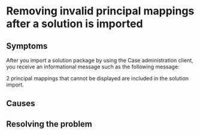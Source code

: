 # Removing invalid principal mappings after a solution is imported

## Symptoms

After you import a solution package by using the Case administration client, you receive an
informational message such as the following message:

2
principal mappings that cannot be displayed are included in the solution
import.

## Causes

## Resolving the problem